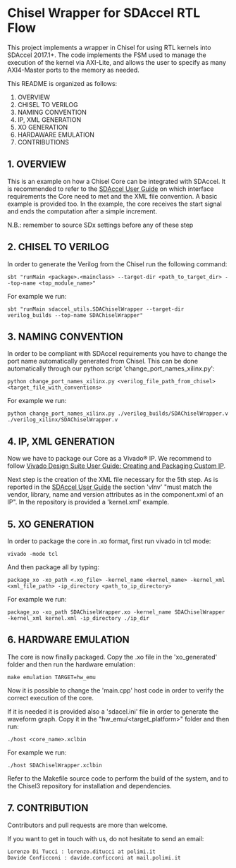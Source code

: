 Chisel Wrapper for SDAccel RTL Flow
=======================

This project implements a wrapper in Chisel for using RTL kernels into SDAccel 2017.1+. The code implements the FSM used to manage the execution of the kernel via AXI-Lite, and allows the user to specify as many AXI4-Master ports to the memory as needed.

This README is organized as follows:
1. OVERVIEW
2. CHISEL TO VERILOG
3. NAMING CONVENTION
4. IP, XML GENERATION
5. XO GENERATION
6. HARDAWARE EMULATION
7. CONTRIBUTIONS


## 1. OVERVIEW
This is an example on how a Chisel Core can be integrated with SDAccel.
It is recommended to refer to the [SDAccel User Guide] on which interface requirements the Core need to met and the XML file convention. 
A basic example is provided too. In the example, the core receives the start signal and ends the computation after a simple increment.

N.B.: remember to source SDx settings before any of these step

## 2. CHISEL TO VERILOG

In order to generate the Verilog from the Chisel run the following command:
```
sbt "runMain <package>.<mainclass> --target-dir <path_to_target_dir> --top-name <top_module_name>"
```
For example we run:
```
sbt "runMain sdaccel_utils.SDAChiselWrapper --target-dir verilog_builds --top-name SDAChiselWrapper"
```

## 3. NAMING CONVENTION
In order to be compliant with SDAccel requirements you have to change the port name automatically generated from Chisel.
This can be done automatically through our python script 'change_port_names_xilinx.py':
```
python change_port_names_xilinx.py <verilog_file_path_from_chisel> <target_file_with_conventions>
```

For example we run:
```
python change_port_names_xilinx.py ./verilog_builds/SDAChiselWrapper.v ./verilog_xilinx/SDAChiselWrapper.v
```

## 4. IP, XML GENERATION

Now we have to package our Core as a Vivado® IP. We recommend to follow
[Vivado Design Suite User Guide: Creating and Packaging Custom IP].

Next step is the creation of the XML file necessary for the 5th step.
As is reported in the [SDAccel User Guide] the section 'vlnv' "must match the vendor, library, name and version attributes as in the component.xml of an IP". In the repository is provided a 'kernel.xml' example.

## 5. XO  GENERATION

In order to package the core in .xo format, first run vivado in tcl mode:
```
vivado -mode tcl
```

And then package all by typing:
```
package_xo -xo_path <.xo_file> -kernel_name <kernel_name> -kernel_xml <xml_file_path> -ip_directory <path_to_ip_directory>
```

For example we run:
```
package_xo -xo_path SDAChiselWrapper.xo -kernel_name SDAChiselWrapper -kernel_xml kernel.xml -ip_directory ./ip_dir
```

## 6. HARDWARE EMULATION

The core is now finally packaged. Copy the .xo file in the 'xo_generated' folder and then run the hardware emulation:
```
make emulation TARGET=hw_emu
```
Now it is possible to change the 'main.cpp' host code in order to verify the correct execution of the core. 

If it is needed it is provided also a 'sdacel.ini' file in order to generate the waveform graph. Copy it in the "hw_emu/<target_platform>" folder and then run:
```
./host <core_name>.xclbin
```

For example we run:
```
./host SDAChiselWrapper.xclbin
```

Refer to the Makefile source code to perform the build of the system, and to the Chisel3 repository for installation and dependencies.

## 7. CONTRIBUTION

Contributors and pull requests are more than welcome.

If you want to get in touch with us, do not hesitate to send an email:

	Lorenzo Di Tucci : lorenzo.ditucci at polimi.it
	Davide Conficconi : davide.conficconi at mail.polimi.it

[SDAccel User Guide]: https://www.xilinx.com/support/documentation/sw_manuals/xilinx2017_1/ug1023-sdaccel-user-guide.pdf 

[Vivado Design Suite User Guide: Creating and Packaging Custom IP]: https://www.xilinx.com/support/documentation/sw_manuals/xilinx2017_1/ug1118-vivado-creating-packaging-custom-ip.pdf
